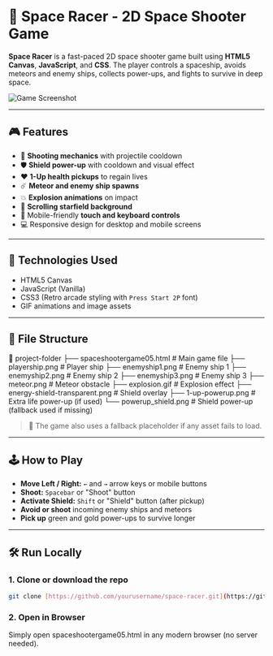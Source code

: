 # 🚀 Space Racer - 2D Space Shooter Game

**Space Racer** is a fast-paced 2D space shooter game built using **HTML5 Canvas**, **JavaScript**, and **CSS**. The player controls a spaceship, avoids meteors and enemy ships, collects power-ups, and fights to survive in deep space.

![Game Screenshot](preview.gif) <!-- Add your own screen recording or screenshot here -->

---

## 🎮 Features

- 🔫 **Shooting mechanics** with projectile cooldown
- 🛡️ **Shield power-up** with cooldown and visual effect
- ❤️ **1-Up health pickups** to regain lives
- ☄️ **Meteor and enemy ship spawns**
- 💥 **Explosion animations** on impact
- 🌌 **Scrolling starfield background**
- 📱 Mobile-friendly **touch and keyboard controls**
- 💻 Responsive design for desktop and mobile screens

---

## 🧩 Technologies Used

- HTML5 Canvas
- JavaScript (Vanilla)
- CSS3 (Retro arcade styling with `Press Start 2P` font)
- GIF animations and image assets

---

## 📂 File Structure

📁 project-folder
├── spaceshootergame05.html # Main game file
├── playership.png # Player ship
├── enemyship1.png # Enemy ship 1
├── enemyship2.png # Enemy ship 2
├── enemyship3.png # Enemy ship 3
├── meteor.png # Meteor obstacle
├── explosion.gif # Explosion effect
├── energy-shield-transparent.png # Shield overlay
├── 1-up-powerup.png # Extra life power-up (if used)
└── powerup_shield.png # Shield power-up (fallback used if missing)


> 📝 The game also uses a fallback placeholder if any asset fails to load.

---

## 🕹️ How to Play

- **Move Left / Right:** `←` and `→` arrow keys or mobile buttons
- **Shoot:** `Spacebar` or "Shoot" button
- **Activate Shield:** `Shift` or "Shield" button (after pickup)
- **Avoid or shoot** incoming enemy ships and meteors
- **Pick up** green and gold power-ups to survive longer

---

## 🛠️ Run Locally

### 1. Clone or download the repo

```bash
git clone [https://github.com/yourusername/space-racer.git](https://github.com/MohammedSulthan07/spaceshootergame)
```
### 2. Open in Browser
Simply open spaceshootergame05.html in any modern browser (no server needed).
